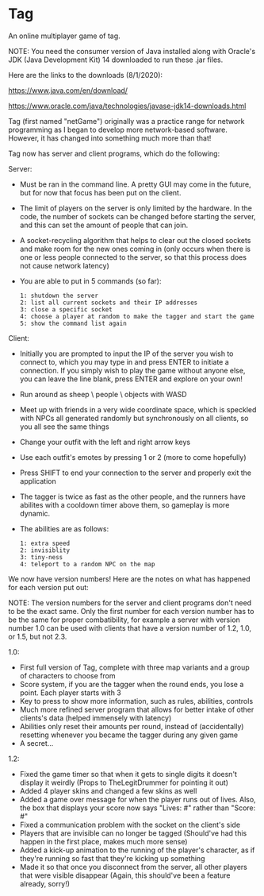 # Tag
An online multiplayer game of tag.

NOTE: You need the consumer version of Java installed along with Oracle's JDK (Java Development Kit) 14 downloaded to run these .jar files. 

Here are the links to the downloads (8/1/2020):

https://www.java.com/en/download/

https://www.oracle.com/java/technologies/javase-jdk14-downloads.html


Tag (first named "netGame") originally was a practice range for network programming as I began to develop more network-based software.
However, it has changed into something much more than that!

Tag now has server and client programs, which do the following:

Server:

  - Must be ran in the command line. A pretty GUI may come in the future, but for now that focus has been put
  on the client.
  
  - The limit of players on the server is only limited by the hardware. In the code, the number of sockets can be changed before starting the server,
  and this can set the amount of people that can join.
  
  - A socket-recycling algorithm that helps to clear out the closed sockets and make room for the new ones coming in (only occurs when there is one or less
  people connected to the server, so that this process does not cause network latency)
  
  - You are able to put in 5 commands (so far): 
  
        1: shutdown the server
        2: list all current sockets and their IP addresses
        3: close a specific socket
        4: choose a player at random to make the tagger and start the game
        5: show the command list again
  
  
Client:

  - Initially you are prompted to input the IP of the server you wish to connect to, which you may type in and press ENTER to initiate a connection. If you simply wish to play
  the game without anyone else, you can leave the line blank, press ENTER and explore on your own!

  - Run around as sheep \ people \ objects with WASD
  
  - Meet up with friends in a very wide coordinate space, which is speckled with NPCs all generated randomly but synchronously on all clients, so you all see the same things
  
  - Change your outfit with the left and right arrow keys
  
  - Use each outfit's emotes by pressing 1 or 2 (more to come hopefully)
  
  - Press SHIFT to end your connection to the server and properly exit the application
  
  - The tagger is twice as fast as the other people, and the runners have abilites with a cooldown timer above them, so gameplay is more dynamic. 
  
  - The abilities are as follows:
  
        1: extra speed
        2: invisiblity
        3: tiny-ness
        4: teleport to a random NPC on the map




We now have version numbers! Here are the notes on what has happened for each version put out:

NOTE: The version numbers for the server and client programs don't need to be the exact same. Only the first number for each version number has to be the same
for proper combatibility, for example a server with version number 1.0 can be used with clients that have a version number of 1.2, 1.0, or 1.5, but not 2.3.

1.0:

- First full version of Tag, complete with three map variants and a group of characters to choose from
- Score system, if you are the tagger when the round ends, you lose a point. Each player starts with 3
- Key to press to show more information, such as rules, abilities, controls
- Much more refined server program that allows for better intake of other clients's data (helped immensely with latency)
- Abilities only reset their amounts per round, instead of (accidentally) resetting whenever you became the tagger during any given game
- A secret...

1.2:

- Fixed the game timer so that when it gets to single digits it doesn't display it weirdly (Props to TheLegitDrummer for pointing it out)
- Added 4 player skins and changed a few skins as well
- Added a game over message for when the player runs out of lives. Also, the box that displays your score now says "Lives: #" rather than "Score: #"
- Fixed a communication problem with the socket on the client's side
- Players that are invisible can no longer be tagged (Should've had this happen in the first place, makes much more sense)
- Added a kick-up animation to the running of the player's character, as if they're running so fast that they're kicking up something
- Made it so that once you disconnect from the server, all other players that were visible disappear (Again, this should've been a feature already, sorry!)
